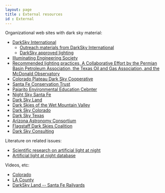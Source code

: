 ```yaml
---
layout: page
title : External resources
id : External
---
```


Organizational web sites with dark sky material:

- [DarkSky International](https://darksky.org)
  - [Outreach materials from DarkSky International](https://darksky.org/resources/public-outreach-materials/)
  - [DarkSky approved lighting](https://darksky.org/what-we-do/darksky-approved/)
- [Illuminating Engineering Society](https://www.ies.org/)
- [Recommended lighting practices, A Collaborative Effort by the Permian Basin Petroleum Association, the Texas Oil and Gas Association, and the McDonald Observatory](https://www.txoga.org/wp-content/uploads/2018/02/PBPA_TXOGA_MCD_recommended_lighting_practices_rev180215a.pdf)
- [Colorado Plateau Dark Sky Cooperative](https://extension.usu.edu/iort/cp-darkskies/)
- [Santa Fe Conservation Trust](https://sfct.org/dark-skies/)
- [Pajarito Environmental Education Cebnter](https://peecnature.org/learn/dark-skies/)
- [Night Sky Santa Fe](https://nightskysantafe.org/)
- [Dark Sky Land](https://www.darkskyland.us/)
- [Dark Skies of the Wet Mountain Valley](https://www.darkskiescolorado.org/)
- [Dark Sky Colorado](https://darkskycolorado.org/)
- [Dark Sky Texas](https://darkskytexas.org/)
- [Arizona Astronomy Consortium](https://azastronomy.org/dark-skies-initiatives/)
- [Flagstaff Dark Skies Coalition](https://flagstaffdarkskies.org/)
- [Dark Sky Consulting](https://www.darkskyconsulting.com/)

Literature on related issues:
- [Scientific research on artificial light at night](https://darksky.org/what-we-do/advancing-responsible-outdoor-lighting/research/)
- [Artificial light at night database](https://www.zotero.org/groups/2913367/alan_db/)

Videos, etc:

- [Colorado](https://www.youtube.com/watch?v=QyqykIFqNoY)
- [LA County](https://www.youtube.com/watch?v=idStuAKJPZs)
- [DarkSky Land -- Santa Fe Railyards](https://www.youtube.com/watch?v=JV2aY-NLOk8&t=308s)
